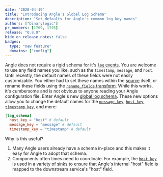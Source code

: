 ```yaml
---
date: "2020-04-19"
title: "Introducing Angle's Global Log Schema"
description: "Set defaults for Angle's common log key names"
authors: ["binarylogic"]
pr_numbers: [1769, 1795]
release: "0.8.0"
hide_on_release_notes: false
badges:
  type: "new feature"
  domains: ["config"]
---
```


Angle does not require a rigid schema for it's [`log`
events][docs.data-model.log]. You are welcome to use any field names you like,
such as the `timestamp`, `message`, and `host`. Until recently, the
default names of these fields were not easily customizable. You either had to
set these names within the [source][docs.sources] itself, or rename these fields
using the [`rename_fields` transform][docs.transforms.remap]. While this
works, it's cumbersome and is not obvious to anyone reading your Angle
configuration file. Enter Angle's new [global log
schema][docs.global-options#log_schema]. These new options allow you to change
the default names for the [`message_key`][docs.global-options#message_key],
[`host_key`][docs.global-options#host_key],
[`timestamp_key`][docs.global-options#host_key], and more:

```toml title="angle.toml"
[log_schema]
  host_key = "host" # default
  message_key = "message" # default
  timestamp_key = "timestamp" # default
```

Why is this useful?

1. Many Angle users already have a schema in-place and this makes it easy for
   Angle to adopt that schema.
2. Components often times need to coordinate. For example, the
   [`host_key`][docs.global-options#host_key] is used in a variety of
   [sinks][docs.sinks] to ensure that Angle's internal "host" field is mapped
   to the downstream service's "host" field.

[docs.data-model.log]: /docs/about/under-the-hood/architecture/data-model/log
[docs.global-options#host_key]: /docs/reference/configuration/global-options/#log_schema.host_key
[docs.global-options#log_schema]: /docs/reference/configuration/global-options/#log_schema
[docs.global-options#message_key]: /docs/reference/configuration/global-options/#log_schema.message_key
[docs.sinks]: /docs/reference/configuration/sinks/
[docs.sources]: /docs/reference/configuration/sources/
[docs.transforms.remap]: /docs/reference/configuration/transforms/remap
